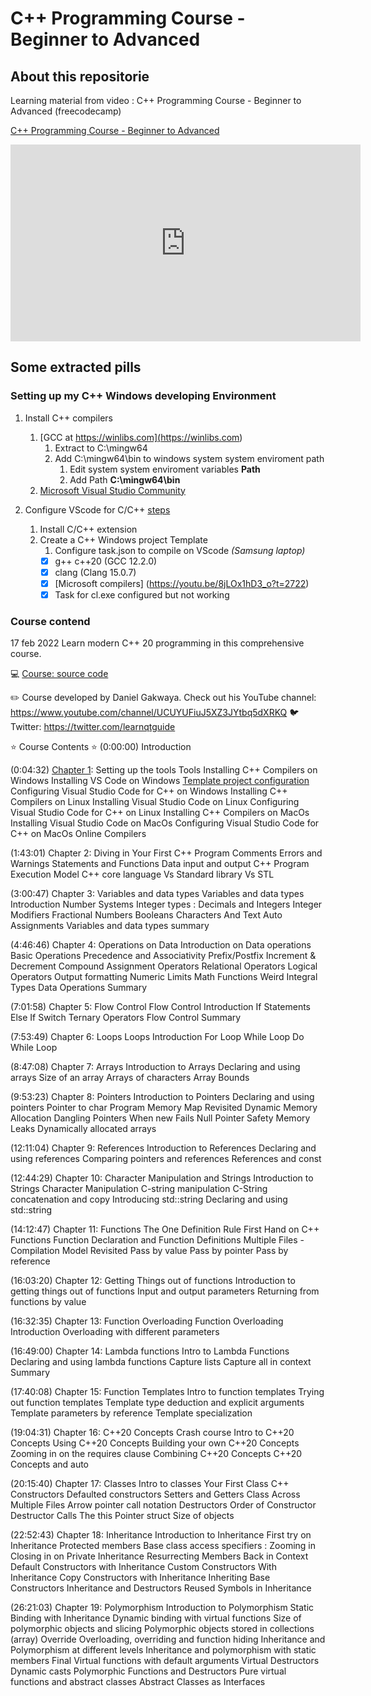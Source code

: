 # C++ Programming Course - Beginner to Advanced

## About this repositorie

Learning material from video : C++ Programming Course - Beginner to Advanced (freecodecamp)

[C++ Programming Course - Beginner to Advanced](https://www.youtube.com/embed/8jLOx1hD3_o)

<iframe width="560" height="315" src="https://www.youtube.com/embed/8jLOx1hD3_o" title="YouTube video player" frameborder="0" allow="accelerometer; autoplay; clipboard-write; encrypted-media; gyroscope; picture-in-picture; web-share" allowfullscreen></iframe>

## Some extracted pills

### Setting up my C++ Windows developing Environment

1. Install C++ compilers

   1. [GCC at  https://winlibs.com](<https://winlibs.com>)
      1. Extract to C:\mingw64
      2. Add C:\mingw64\bin to windows system system enviroment path
         1. Edit system system enviroment variables **Path**
         2. Add Path **C:\mingw64\bin**
   2. [Microsoft Visual Studio Community](<https://visualstudio.microsoft.com/es/vs/community/>)

2. Configure VScode for C/C++ [steps](<https://youtu.be/8jLOx1hD3_o?t=1775>)
   1. Install C/C++ extension
   2. Create a C++ Windows project Template
      1. Configure task.json to compile on VScode
      *(Samsung laptop)*
      - [x] g++ c++20 (GCC 12.2.0)
      - [x] clang (Clang 15.0.7)
      - [x] [Microsoft compilers] (<https://youtu.be/8jLOx1hD3_o?t=2722>)
      - [x] Task for cl.exe configured but not working

### Course contend

17 feb 2022
Learn modern C++ 20 programming in this comprehensive course.

💻 [Course: source code](<https://github.com/rutura/The-C-20-Masterclass-Source-Code>)

✏️ Course developed by Daniel Gakwaya. Check out his YouTube channel: <https://www.youtube.com/channel/UCUYUFiuJ5XZ3JYtbq5dXRKQ>
🐦 Twitter: <https://twitter.com/learnqtguide>

⭐️ Course Contents ⭐
(0:00:00) Introduction

(0:04:32) [Chapter 1](https://www.youtube.com/watch?v=8jLOx1hD3_o&t=272s): Setting up the tools
Tools
Installing C++ Compilers on Windows
Installing VS Code on Windows [Template project configuration](<https://youtu.be/8jLOx1hD3_o?t=1714>)
Configuring Visual Studio Code for C++ on Windows
Installing C++ Compilers on Linux
Installing Visual Studio Code on Linux
Configuring Visual Studio Code for C++ on Linux
Installing C++ Compilers on MacOs
Installing Visual Studio Code on MacOs
Configuring Visual Studio Code for C++ on MacOs
Online Compilers

(1:43:01) Chapter 2: Diving in
Your First C++ Program
Comments
Errors and Warnings
Statements and Functions
Data input and output
C++ Program Execution Model
C++ core language Vs Standard library Vs STL

(3:00:47) Chapter 3: Variables and data types
Variables and data types Introduction
Number Systems
Integer types : Decimals and Integers
Integer Modifiers
Fractional Numbers
Booleans
Characters And Text
Auto
Assignments
Variables and data types summary

(4:46:46) Chapter 4: Operations on Data
Introduction on Data operations
Basic Operations
Precedence and Associativity
Prefix/Postfix Increment & Decrement
Compound Assignment Operators
Relational Operators
Logical Operators
Output formatting
Numeric Limits
Math Functions
Weird Integral Types
Data Operations Summary

(7:01:58) Chapter 5: Flow Control
Flow Control Introduction
If Statements
Else If
Switch
Ternary Operators
Flow Control Summary

(7:53:49) Chapter 6: Loops
Loops Introduction
For Loop
While Loop
Do While Loop

(8:47:08) Chapter 7: Arrays
Introduction to Arrays
Declaring and using arrays
Size of an array
Arrays of characters
Array Bounds

(9:53:23) Chapter 8: Pointers
Introduction to Pointers
Declaring and using pointers
Pointer to char
Program Memory Map Revisited
Dynamic Memory Allocation
Dangling Pointers
When new Fails
Null Pointer Safety
Memory Leaks
Dynamically allocated arrays

(12:11:04) Chapter 9: References
Introduction to References
Declaring and using references
Comparing pointers and references
References and const

(12:44:29) Chapter 10: Character Manipulation and Strings
Introduction to Strings
Character Manipulation
C-string manipulation
C-String concatenation and copy
Introducing std::string
Declaring and using std::string

(14:12:47) Chapter 11: Functions
The One Definition Rule
First Hand on C++ Functions
Function Declaration and Function Definitions
Multiple Files - Compilation Model Revisited
Pass by value
Pass by pointer
Pass by reference

(16:03:20) Chapter 12: Getting Things out of functions
Introduction to getting things out of functions
Input and output parameters
Returning from functions by value

(16:32:35) Chapter 13: Function Overloading
Function Overloading Introduction
Overloading with different parameters

(16:49:00) Chapter 14: Lambda functions
Intro to Lambda Functions
Declaring and using lambda functions
Capture lists
Capture all in context
Summary

(17:40:08) Chapter 15: Function Templates
Intro to function templates
Trying out function templates
Template type deduction and explicit arguments
Template parameters by reference
Template specialization

(19:04:31) Chapter 16: C++20 Concepts Crash course
Intro to C++20 Concepts
Using C++20 Concepts
Building your own C++20 Concepts
Zooming in on the requires clause
Combining C++20 Concepts
C++20 Concepts and auto

(20:15:40) Chapter 17: Classes
Intro to classes
Your First Class
C++ Constructors
Defaulted constructors
Setters and Getters
Class Across Multiple Files
Arrow pointer call notation
Destructors
Order of Constructor Destructor Calls
The this Pointer
struct
Size of objects

(22:52:43) Chapter 18: Inheritance
Introduction to Inheritance
First try on Inheritance
Protected members
Base class access specifiers : Zooming in
Closing in on Private Inheritance
Resurrecting Members Back in Context
Default Constructors with Inheritance
Custom Constructors With Inheritance
Copy Constructors with Inheritance
Inheriting Base Constructors
Inheritance and Destructors
Reused Symbols in Inheritance

(26:21:03) Chapter 19: Polymorphism
Introduction to Polymorphism
Static Binding with Inheritance
Dynamic binding with virtual functions
Size of polymorphic objects and slicing
Polymorphic objects stored in collections (array)
Override
Overloading, overriding and function hiding
Inheritance and Polymorphism at different levels
Inheritance and polymorphism with static members
Final
Virtual functions with default arguments
Virtual Destructors
Dynamic casts
Polymorphic Functions and Destructors
Pure virtual functions and abstract classes
Abstract Classes as Interfaces
